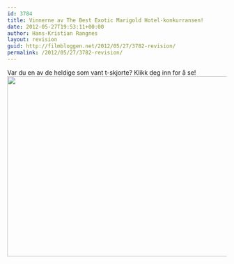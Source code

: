 ```yaml
---
id: 3784
title: Vinnerne av The Best Exotic Marigold Hotel-konkurransen!
date: 2012-05-27T19:53:11+00:00
author: Hans-Kristian Rangnes
layout: revision
guid: http://filmbloggen.net/2012/05/27/3782-revision/
permalink: /2012/05/27/3782-revision/
---
```

Var du en av de heldige som vant t-skjorte? Klikk deg inn for å se!  
<a href="http://filmbloggen.net/2012/05/22/vinn-t-skjorter-fra-the-best-exotic-marigold-hotel/img_8314-cr2/" rel="attachment wp-att-3657"><img class="alignnone size-large wp-image-3657" src="http://filmbloggen.net/wp-content/uploads//2012/05/the-best-exotic-620x413.jpg" alt="" width="620" height="413" /><br /> </a>
